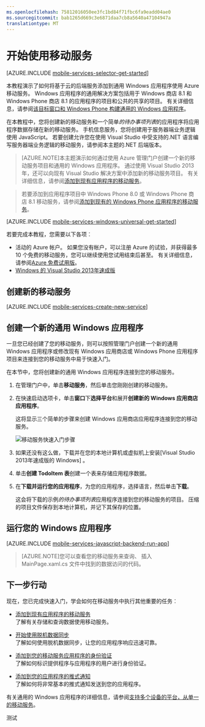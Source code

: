 ```yaml
---
ms.openlocfilehash: 75812016050ee3fc1bd84f71fbc6fa9eadd04ae0
ms.sourcegitcommit: bab1265d669c3e6871daa7cb8a5640a47104947a
translationtype: MT
---
```

<properties
    pageTitle="开始使用移动服务为 Windows 应用商店应用程序 |Microsoft Azure"
    description="按照本教程中使用 Azure 移动服务为 Windows 应用商店开发 C# 或 JavaScript 中的开始。"
    services="mobile-services"
    documentationCenter="windows"
    authors="ggailey777"
    manager="dwrede"
    editor=""/>

<tags
    ms.service="mobile-services"
    ms.workload="mobile"
    ms.tgt_pltfrm="mobile-windows"
    ms.devlang="dotnet"
    ms.topic="article" 
    ms.date="08/08/2015"
    ms.author="glenga"/>

# <a name="getting-started"> </a>开始使用移动服务

[AZURE.INCLUDE [mobile-services-selector-get-started](../../includes/mobile-services-selector-get-started.md)]

本教程演示了如何将基于云的后端服务添加到通用 Windows 应用程序使用 Azure 移动服务。 Windows 应用程序的通用解决方案包括用于 Windows 商店 8.1 和 Windows Phone 商店 8.1 的应用程序的项目和公共的共享的项目。 有关详细信息，请参阅[该目标窗口和 Windows Phone 构建通用的 Windows 应用程序](http://msdn.microsoft.com/library/windows/apps/xaml/dn609832.aspx)。

在本教程中，您将创建新的移动服务和一个简单*的待办事项列表*的应用程序将应用程序数据存储在新的移动服务。 手机信息服务，您将创建用于服务器端业务逻辑使用 JavaScript。 若要创建允许您在使用 Visual Studio 中受支持的.NET 语言编写服务器端业务逻辑的移动服务，请参阅本主题的.NET 后端版本。

>[AZURE.NOTE]本主题演示如何通过使用 Azure 管理门户创建一个新的移动服务项目和通用的 Windows 应用程序。 通过使用 Visual Studio 2013年，还可以向现有 Visual Studio 解决方案中添加新的移动服务项目。 有关详细信息，请参阅[添加到现有应用程序的移动服务](mobile-services-javascript-backend-windows-universal-dotnet-get-started-data.md)。

>若要添加到应用程序项目中 Windows Phone 8.0 或 Windows Phone 商店 8.1 移动服务，请参阅[添加到现有的 Windows Phone 应用程序的移动服务](mobile-services-windows-phone-get-started-data.md)。

[AZURE.INCLUDE [mobile-services-windows-universal-get-started](../../includes/mobile-services-windows-universal-get-started.md)]

若要完成本教程，您需要以下各项︰

* 活动的 Azure 帐户。 如果您没有帐户，可以注册 Azure 的试验，并获得最多 10 个免费的移动服务，您可以继续使用您试用结束后甚至。 有关详细信息，请参阅[Azure 免费试用版](http://azure.microsoft.com/pricing/free-trial/?WT.mc_id=A0E0E5C02&amp;returnurl=http%3A%2F%2Fazure.microsoft.com%2Fen-us%2Fdocumentation%2Farticles%2Fmobile-services-javascript-backend-windows-store-javascript-get-started%2F)。
* [Windows 的 Visual Studio 2013年速成版]

## 创建新的移动服务

[AZURE.INCLUDE [mobile-services-create-new-service](../../includes/mobile-services-create-new-service.md)]

## 创建一个新的通用 Windows 应用程序

一旦您已经创建了您的移动服务，则可以按照管理门户创建一个新的通用 Windows 应用程序或修改现有 Windows 应用商店或 Windows Phone 应用程序项目来连接到您的移动服务中易于快速入门。

在本节中，您将创建新的通用 Windows 应用程序连接到您的移动服务。

1.  在管理门户中，单击**移动服务**，然后单击您刚刚创建的移动服务。


2. 在快速启动选项卡，单击**窗口**下**选择平台**和展开**创建新的 Windows 应用商店应用程序**。

    这将显示三个简单的步骤来创建 Windows 应用商店应用程序连接到您的移动服务。

    ![移动服务快速入门步骤](./media/mobile-services-javascript-backend-windows-store-dotnet-get-started/mobile-quickstart-steps.png)

3. 如果还没有这么做，下载并在您的本地计算机或虚拟机上安装[Visual Studio 2013年速成版的 Windows] 。

4. 单击**创建 TodoItem 表**创建一个表来存储应用程序数据。

5. 在**下载并运行您的应用程序**，为您的应用程序，选择语言，然后单击**下载**。

    这会将下载的示例*的待办事项列表*应用程序连接到您的移动服务的项目。 压缩的项目文件保存到本地计算机，并记下其保存的位置。

## 运行您的 Windows 应用程序

[AZURE.INCLUDE [mobile-services-javascript-backend-run-app](../../includes/mobile-services-javascript-backend-run-app.md)]

>[AZURE.NOTE]您可以查看您的移动服务来查询、 插入 MainPage.xaml.cs 文件中找到的数据访问的代码。

## 下一步行动
现在，您已完成快速入门，学会如何在移动服务中执行其他重要的任务︰

* [添加到现有应用程序的移动服务][有关数据入门]
  <br/>了解有关存储和查询数据使用移动服务。

* [开始使用脱机数据同步]
  <br/>了解如何使用脱机数据同步，让您的应用程序响应迅速可靠。

* [添加到您的移动服务应用程序的身份验证][开始使用身份验证]
  <br/>了解如何标识提供程序与应用程序的用户进行身份验证。

* [添加到您的应用程序的推式通知][开始使用推式通知]
  <br/>了解如何将非常基本的推式通知发送到您的应用程序。

有关通用的 Windows 应用程序的详细信息，请参阅[支持多个设备的平台，从单一的移动服务](mobile-services-how-to-use-multiple-clients-single-service.md#shared-vs)。

<!-- Anchors. -->
[移动服务入门]:#getting-started
[创建新的移动服务]:#create-new-service
[定义移动服务实例]:#define-mobile-service-instance
[下一步行动]:#next-steps

<!-- Images. -->



<!-- URLs. -->
[有关数据入门]: mobile-services-javascript-backend-windows-universal-dotnet-get-started-data.md
[有关数据入门]: ../mobile-services-windows-store-dotnet-get-started-data.md
[开始使用脱机数据同步]: mobile-services-windows-store-dotnet-get-started-offline-data.md
[开始使用身份验证]: ../mobile-services-windows-store-dotnet-get-started-users.md
[开始使用推式通知]: ../mobile-services-javascript-backend-windows-store-dotnet-get-started-push.md
[Windows 的 Visual Studio 2013年速成版]: http://go.microsoft.com/fwlink/?LinkId=257546
[移动服务 SDK]: http://go.microsoft.com/fwlink/?LinkId=257545
[管理门户]: https://manage.windowsazure.com/
[开始使用 Visual Studio 2012 的移动服务中的数据]: ../mobile-services-windows-store-dotnet-get-started-data-vs2012.md
 
测试
